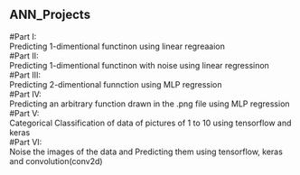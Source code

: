 ## ANN_Projects
#Part I:<br />
Predicting 1-dimentional functinon using linear regreaaion<br />
#Part II:<br />
Predicting 1-dimentional functinon with noise using linear regressinon<br />
#Part III:<br />
Predicting 2-dimentional funnction using MLP regression<br />
#Part IV:<br />
Predicting an arbitrary function drawn in the .png file using MLP regression<br />
#Part V:<br />
Categorical Classification of data of pictures of 1 to 10 using tensorflow and keras<br />
#Part VI:<br />
Noise the images of the data and Predicting them using tensorflow, keras and convolution(conv2d)
